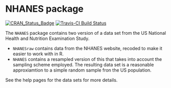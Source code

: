 <!-- README.md is generated from README.Rmd. Please edit that file -->
NHANES package
==============

[![CRAN\_Status\_Badge](http://www.r-pkg.org/badges/version/NHANES)](http://cran.r-project.org/web/packages/NHANES/) [![Travis-CI Build Status](https://travis-ci.org/ProjectMOSAIC/NHANES.svg?branch=master)](https://travis-ci.org/ProjectMOSAIC/NHANES)

The `NHANES` package contains two version of a data set from the US National Health and Nutrition Examination Study.

-   `NHANESraw` contains data from the NHANES website, recoded to make it easier to work with in R.
-   `NHANES` contains a resampled version of this that takes into account the sampling scheme employed. The resulting data set is a reasonable approxiamtion to a simple random sample fron the US population.

See the help pages for the data sets for more details.
